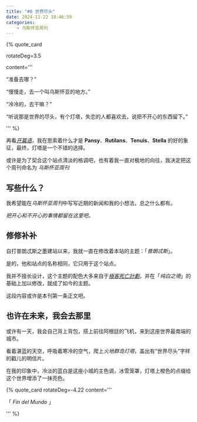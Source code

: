 ```yaml
---
title: "#0 世界尽头"
date: 2024-11-22 18:46:59
categories:
    - 乌斯怀亚周刊
---
```

{% quote_card

rotateDeg=3.5

content='''
<p>“准备去哪？”</p>
<p>“慢慢走，去一个叫乌斯怀亚的地方。”</p>
<p>“冷冷的，去干嘛？”</p>
<p>“听说那是世界的尽头，有个灯塔，失恋的人都喜欢去，说把不开心的东西留下。”</p>
'''
%}

再看[*开篇语*](/about)，我在思索着什么才是 **Pansy**、**Rutilans**、**Tenuis**、**Stella** 的好的象征，最终，灯塔是一个不错的选择。

或许是为了契合这个站点清淡的格调吧，也有着我一直对极地的向往，我决定把这个周刊命名为 *乌斯怀亚周刊*

## 写些什么？

我希望能在*乌斯怀亚周刊*中写写近期的新闻和我的小想法，总之什么都有。

*把开心和不开心的事情都留在这里吧。*

## 修修补补

自打普朗忒斯之墨建站以来，我就一直在修改着本站的主题：「*普朗忒斯*」。

是的，他和站点的名称相同，它只用于这个站点。

我并不擅长设计，这个主题的配色大多来自于[*極客死亡計劃*](https://www.geedea.pro/)，并在「*纯白之境*」的基础上加以修改，就成了如今的主题。

这段内容或许是本刊第一条正文吧。

## 也许在未来，我会去那里

或许有一天，我会自己背上背包，搭上前往阿根廷的飞机，来到这座世界最南端的城市。

看着湛蓝的天空，呼吸着寒冷的空气，爬上*火地群岛灯塔*，盖出有“世界尽头”字样的戳儿的明信片。

在我的印象中，冷淡的蓝白是这座小城的主色调，冰雪笼罩，灯塔上橙色的点缀给这个世界增添了一抹亮色。

{% quote_card
rotateDeg=-4.22
content='''
<p>「 <em>Fin del Mundo</em> 」</p>
'''
%}

